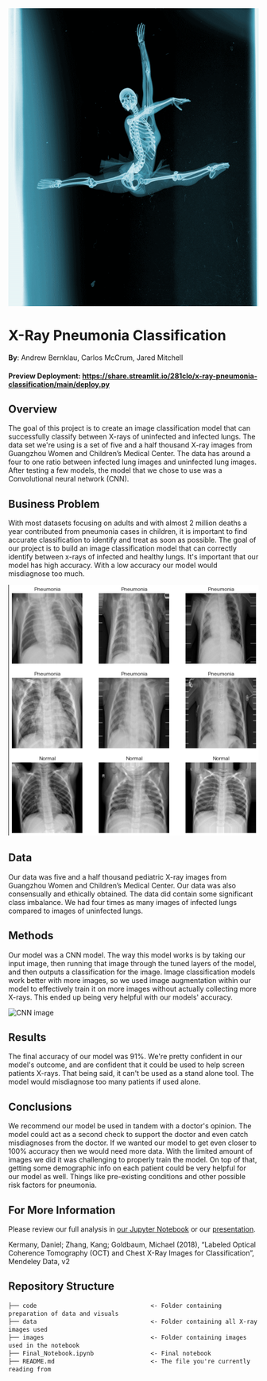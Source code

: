 <img src="images/b8e5fa58305913.59f7787a47652.gif" alt="X-ray gif" style="width:700px;height:600px;">

# X-Ray Pneumonia Classification

**By**: Andrew Bernklau, Carlos McCrum, Jared Mitchell

#### Preview Deployment: https://share.streamlit.io/281clo/x-ray-pneumonia-classification/main/deploy.py


## Overview
The goal of this project is to create an image classification model that can successfully classify between X-rays of uninfected and infected lungs. The data set we're using is a set of five and a half thousand X-ray images from Guangzhou Women and Children’s Medical Center. The data has around a four to one ratio between infected lung images and uninfected lung images. After testing a few models, the model that we chose to use was a Convolutional neural network (CNN).

## Business Problem
With most datasets focusing on adults and with almost 2 million deaths a year contributed from pneumonia cases in children, it is important to find accurate classification to identify and treat as soon as possible. The goal of our project is to build an image classification model that can correctly identify between x-rays of infected and healthy lungs. It's important that our model has high accuracy. With a low accuracy our model would misdiagnose too much. 

![EDA visual](images/EDA_visual.png)

## Data
Our data was five and a half thousand pediatric X-ray images from Guangzhou Women and Children’s Medical Center. Our data was also consensually and ethically obtained. The data did contain some significant class imbalance. We had four times as many images of infected lungs compared to images of uninfected lungs.

## Methods

Our model was a CNN model. The way this model works is by taking our input image, then running that image through the tuned layers of the model, and then outputs a classification for the image. Image classification models work better with more images, so we used image augmentation within our model to effectively train it on more images without actually collecting more X-rays. This ended up being very helpful with our models' accuracy. 

![CNN image](https://user-images.githubusercontent.com/82346896/142509391-253d3584-9229-49d7-9fbb-fa67b224fcca.JPG)

## Results
The final accuracy of our model was 91%. We're pretty confident in our model's outcome, and are confident that it could be used to help screen patients X-rays. That being said, it can't be used as a stand alone tool. The model would misdiagnose too many patients if used alone.  

## Conclusions
We recommend our model be used in tandem with a doctor's opinion. The model could act as a second check to support the doctor and even catch misdiagnoses from the doctor. If we wanted our model to get even closer to 100% accuracy then we would need more data. With the limited amount of images we did it was challenging to properly train the model. On top of that, getting some demographic info on each patient could be very helpful for our model as well. Things like pre-existing conditions and other possible risk factors for pneumonia. 
## For More Information

Please review our full analysis in [our Jupyter Notebook](https://github.com/281clo/X-Ray-Pneumonia-Classification/blob/main/Draft_Notebook.ipynb) or our [presentation](https://docs.google.com/presentation/d/1xeCiQLU2krOBAP_BNpBU9bXrcZJKGTksFrjdiuqu_Ck/edit?usp=sharing).

Kermany, Daniel; Zhang, Kang; Goldbaum, Michael (2018), “Labeled Optical Coherence Tomography (OCT) and Chest X-Ray Images for Classification”, Mendeley Data, v2

## Repository Structure

```
├── code                                <- Folder containing preparation of data and visuals
├── data                                <- Folder containing all X-ray images used  
├── images                              <- Folder containing images used in the notebook 
├── Final_Notebook.ipynb                <- Final notebook
├── README.md                           <- The file you're currently reading from
```
